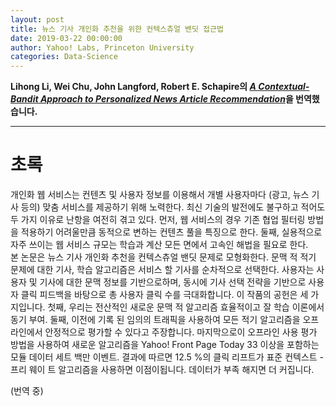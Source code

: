 ```yaml
---
layout: post
title: 뉴스 기사 개인화 추천을 위한 컨텍스츄얼 밴딧 접근법
date: 2019-03-22 00:00:00
author: Yahoo! Labs, Princeton University
categories: Data-Science
---  
```

  
  
**Lihong Li, Wei Chu, John Langford, Robert E. Schapire의 [*A Contextual-Bandit Approach to Personalized News Article Recommendation*](http://rob.schapire.net/papers/www10.pdf)을 번역했습니다.**
  
  
- - -

# 초록
  
개인화 웹 서비스는 컨텐츠 및 사용자 정보를 이용해서 개별 사용자마다 (광고, 뉴스 기사 등의) 맞춤 서비스를 제공하기 위해 노력한다. 최신 기술의 발전에도 불구하고 적어도 두 가지 이유로 난항을 여전히 겪고 있다. 먼저, 웹 서비스의 경우 기존 협업 필터링 방법을 적용하기 어려울만큼 동적으로 변하는 컨텐츠 풀을 특징으로 한다. 둘째, 실용적으로 자주 쓰이는 웹 서비스 규모는 학습과 계산 모든 면에서 고속인 해법을 필요로 한다.  
본 논문은 뉴스 기사 개인화 추천을 컨텍스츄얼 밴딧 문제로 모형화한다. 문맥 적 적기 문제에 대한 기사, 학습 알고리즘은 서비스 할 기사를 순차적으로 선택한다. 사용자는 사용자 및 기사에 대한 문맥 정보를 기반으로하며, 동시에 기사 선택 전략을 기반으로 사용자 클릭 피드백을 바탕으로 총 사용자 클릭 수를 극대화합니다. 이 작품의 공헌은 세 가지입니다. 첫째, 우리는 전산적인 새로운 문맥 적 알고리즘 효율적이고 잘 학습 이론에서 동기 부여. 둘째, 이전에 기록 된 임의의 트래픽을 사용하여 모든 적기 알고리즘을 오프라인에서 안정적으로 평가할 수 있다고 주장합니다. 마지막으로이 오프라인 사용 평가 방법을 사용하여 새로운 알고리즘을 Yahoo! Front Page Today 33 이상을 포함하는 모듈 데이터 세트 백만 이벤트. 결과에 따르면 12.5 %의 클릭 리프트가 표준 컨텍스트 - 프리 웨이 트 알고리즘을 사용하면 이점이됩니다. 데이터가 부족 해지면 더 커집니다.

(번역 중)
